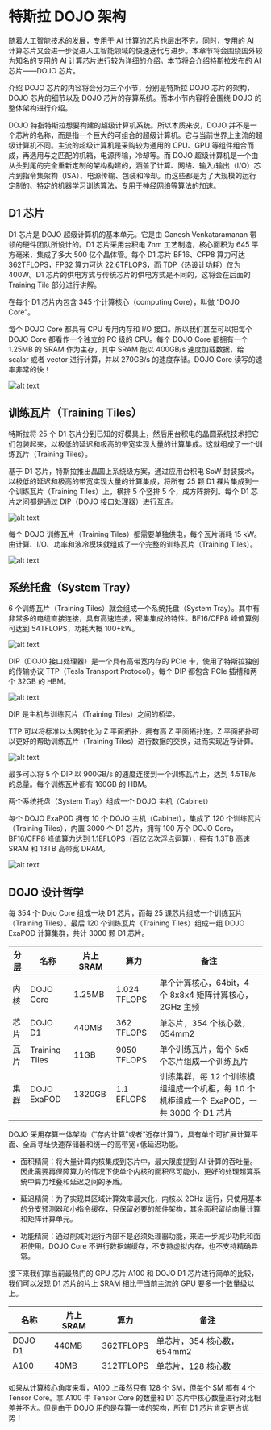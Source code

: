 <!--Copyright © 适用于[License](https://github.com/chenzomi12/AISystem)版权许可-->

# 特斯拉 DOJO 架构

随着人工智能技术的发展，专用于 AI 计算的芯片也层出不穷。同时，专用的 AI 计算芯片又会进一步促进人工智能领域的快速迭代与进步。本章节将会围绕国外较为知名的专用的 AI 计算芯片进行较为详细的介绍。本节将会介绍特斯拉发布的 AI 芯片——DOJO 芯片。

介绍 DOJO 芯片的内容将会分为三个小节，分别是特斯拉 DOJO 芯片的架构，DOJO 芯片的细节以及 DOJO 芯片的存算系统。而本小节内容将会围绕 DOJO 的整体架构进行介绍。

DOJO 特指特斯拉想要构建的超级计算机系统。所以本质来说，DOJO 并不是一个芯片的名称，而是指一个巨大的可组合的超级计算机。它与当前世界上主流的超级计算机不同。主流的超级计算机是采购较为通用的 CPU、GPU 等组件组合而成，再选用与之匹配的机箱，电源传输，冷却等。而 DOJO 超级计算机是一个由从头到尾的完全重新定制的架构构建的，涵盖了计算、网络、输入/输出（I/O）芯片到指令集架构（ISA）、电源传输、包装和冷却。而这些都是为了大规模的运行定制的、特定的机器学习训练算法，专用于神经网络等算法的加速。

## D1 芯片

D1 芯片是 DOJO 超级计算机的基本单元。它是由 Ganesh Venkataramanan 带领的硬件团队所设计的。D1 芯片采用台积电 7nm 工艺制造，核心面积为 645 平方毫米，集成了多大 500 亿个晶体管。每个 D1 芯片 BF16、CFP8 算力可达 362TFLOPS，FP32 算力可达 22.6TFLOPS，而 TDP（热设计功耗）仅为 400W。D1 芯片的供电方式与传统芯片的供电方式是不同的，这将会在后面的 Training Tile 部分进行讲解。

在每个 D1 芯片内包含 345 个计算核心（computing Core），叫做 “DOJO Core”。

每个 DOJO Core 都具有 CPU 专用内存和 I/O 接口。所以我们甚至可以把每个 DOJO Core 都看作一个独立的 PC 级的 CPU。每个 DOJO Core 都拥有一个 1.25MB 的 SRAM 作为主存，其中 SRAM 能以 400GB/s 速度加载数据，给 scalar 或者 vector 进行计算，并以 270GB/s 的速度存储。DOJO Core 读写的速率非常的快！

![alt text](./../images/02Hardware05Abroad/DOJOArch01.png)

## 训练瓦片（Training Tiles）

特斯拉将 25 个 D1 芯片分到已知的好模具上，然后用台积电的晶圆系统技术把它们包装起来，以极低的延迟和极高的带宽实现大量的计算集成。这就组成了一个训练瓦片（Training Tiles）。

基于 D1 芯片，特斯拉推出晶圆上系统级方案，通过应用台积电 SoW 封装技术，以极低的延迟和极高的带宽实现大量的计算集成，将所有 25 颗 D1 裸片集成到一个训练瓦片（Training Tiles）上，横排 5 个竖排 5 个，成方阵排列。每个 D1 芯片之间都是通过 DIP（DOJO 接口处理器）进行互连。

![alt text](./../images/02Hardware05Abroad/DOJOArch02.png)

每个 DOJO 训练瓦片（Training Tiles）都需要单独供电，每个瓦片消耗 15 kW。由计算、I/O、功率和液冷模块就组成了一个完整的训练瓦片（Training Tiles）。

![alt text](./../images/02Hardware05Abroad/DOJOArch03.jpg)

## 系统托盘（System Tray）

6 个训练瓦片（Training Tiles）就会组成一个系统托盘（System Tray）。其中有非常多的电缆直接连接，具有高速连接，密集集成的特性。BF16/CFP8 峰值算例可达到 54TFLOPS，功耗大概 100+kW。

![alt text](./../images/02Hardware05Abroad/DOJOArch04.png)

DIP（DOJO 接口处理器）是一个具有高带宽内存的 PCIe 卡，使用了特斯拉独创的传输协议 TTP（Tesla Transport Protocol）。每个 DIP 都包含 PCIe 插槽和两个 32GB 的 HBM。

![alt text](./../images/02Hardware05Abroad/DOJOArch05.png)

DIP 是主机与训练瓦片（Training Tiles）之间的桥梁。

TTP 可以将标准以太网转化为 Z 平面拓扑，拥有高 Z 平面拓扑连。Z 平面拓扑可以更好的帮助训练瓦片（Training Tiles）进行数据的交换，进而实现近存计算。

![alt text](./../images/02Hardware05Abroad/DOJOArch06.png)

最多可以将 5 个 DIP 以 900GB/s 的速度连接到一个训练瓦片上，达到 4.5TB/s 的总量。每个训练瓦片都有 160GB 的 HBM。

两个系统托盘（System Tray）组成一个 DOJO 主机（Cabinet）

每个 DOJO ExaPOD 拥有 10 个 DOJO 主机（Cabinet），集成了 120 个训练瓦片（Training Tiles），内置 3000 个 D1 芯片，拥有 100 万个 DOJO Core，BF16/CFP8 峰值算力达到 1.1EFLOPS（百亿亿次浮点运算），拥有 1.3TB 高速 SRAM 和 13TB 高带宽 DRAM。

![alt text](./../images/02Hardware05Abroad/DOJOArch07.png)

## DOJO 设计哲学

每 354 个 Dojo Core 组成一块 D1 芯片，而每 25 课芯片组成一个训练瓦片（Training Tiles）。最后 120 个训练瓦片（Training Tiles）组成一组 DOJO ExaPOD 计算集群，共计 3000 颗 D1 芯片。

| 分层 | 名称           | 片上 SRAM | 算力         | 备注                                                         |
| ---- | -------------- | -------- | ------------ | ------------------------------------------------------------ |
| 内核 | DOJO Core      | 1.25MB   | 1.024 TFLOPS | 单个计算核心，64bit，4 个 8x8x4 矩阵计算核心，2GHz 主频        |
| 芯片 | DOJO D1        | 440MB    | 362 TFLOPS   | 单芯片，354 个核心数，654mm2                                  |
| 瓦片 | Training Tiles | 11GB     | 9050 TFLOPS  | 单个训练瓦片，每个 5x5 个芯片组成一个训练瓦片                |
| 集群 | DOJO ExaPOD    | 1320GB   | 1.1 EFLOPS   | 训练集群，每 12 个训练模组组成一个机柜，每 10 个机柜组成一个 ExaPOD，一共 3000 个 D1 芯片 |

DOJO 采用存算一体架构（“存内计算”或者“近存计算”），具有单个可扩展计算平面、全局寻址快速存储器和统一的高带宽+低延迟功能。

* 面积精简：将大量计算内核集成到芯片中，最大限度提到 AI 计算的吞吐量。因此需要再保障算力的情况下使单个内核的面积尽可能小，更好的处理超算系统中算力堆叠和延迟之间的矛盾。

* 延迟精简：为了实现其区域计算效率最大化，内核以 2GHz 运行，只使用基本的分支预测器和小指令缓存，只保留必要的部件架构，其余面积留给向量计算和矩阵计算单元。

* 功能精简：通过削减对运行内部不是必须处理器功能，来进一步减少功耗和面积使用。DOJO Core 不进行数据端缓存，不支持虚拟内存，也不支持精确异常。

接下来我们拿当前最热门的 GPU 芯片 A100 和 DOJO D1 芯片进行简单的比较，我们可以发现 D1 芯片的片上 SRAM 相比于当前主流的 GPU 要多一个数量级以上。

| 名称    | 片上 SRAM | 算力      | 备注                      |
| ------- | -------- | --------- | ------------------------- |
| DOJO D1 | 440MB    | 362TFLOPS | 单芯片，354 核心数，654mm2 |
| A100    | 40MB     | 312TFLOPS | 单芯片，128 核心数         |

如果从计算核心角度来看，A100 上虽然只有 128 个 SM，但每个 SM 都有 4 个 Tensor Core。拿 A100 中 Tensor Core 的数量和 D1 芯片中核心数量进行对比相差并不大。但是由于 DOJO 用的是存算一体的架构，所有 D1 芯片肯定更占优势！
